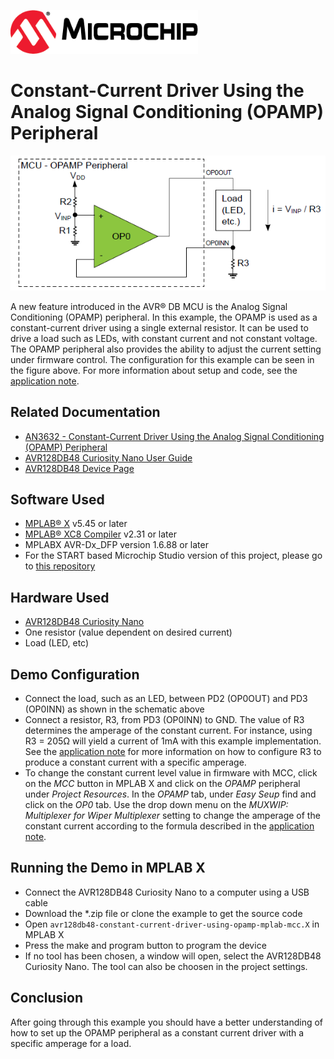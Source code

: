 
<a href="https://www.microchip.com" rel="nofollow"><img src="images/microchip.png" alt="MCHP" width="300"/></a>

# Constant-Current Driver Using the Analog Signal Conditioning (OPAMP) Peripheral
<p align="left">
  <img width=800px height=auto src="images/setup.png">
</p>

A new feature introduced in the AVR® DB MCU is the Analog Signal Conditioning (OPAMP) peripheral. In this example, the OPAMP is used as a constant-current driver using a single external resistor. It can be used to drive a load such as LEDs, with constant current and not constant voltage. The OPAMP peripheral also provides the ability to adjust the current setting under firmware control. The configuration for this example can be seen in the figure above. For more information about setup and code, see the [application note](https://microchip.com/DS00003632).

## Related Documentation

* [AN3632 - Constant-Current Driver Using the Analog Signal Conditioning (OPAMP) Peripheral](https://microchip.com/DS00003632)
* [AVR128DB48 Curiosity Nano User Guide](https://www.microchip.com/DS50003037)
* [AVR128DB48 Device Page](https://www.microchip.com/wwwproducts/en/AVR128DB48)

## Software Used

* [MPLAB® X](https://www.microchip.com/mplab/mplab-x-ide) v5.45 or later
* [MPLAB® XC8 Compiler](https://www.microchip.com/mplab/compilers) v2.31 or later
* MPLABX AVR-Dx_DFP version 1.6.88 or later
* For the START based Microchip Studio version of this project, please go to [this repository](https://github.com/microchip-pic-avr-examples/avr128db48-constant-current-driver-using-opamp-studio-start)
  
## Hardware Used

* [AVR128DB48 Curiosity Nano](https://www.microchip.com/DevelopmentTools/ProductDetails/PartNO/EV35L43A)
* One resistor (value dependent on desired current)
* Load (LED, etc)

## Demo Configuration
* Connect the load, such as an LED, between PD2 (OP0OUT) and PD3 (OP0INN) as shown in the schematic above
* Connect a resistor, R3, from PD3 (OP0INN) to GND. The value of R3 determines the amperage of the constant current. For instance, using R3 = 205Ω will yield a current of 1mA with this example implementation. See the [application note](https://microchip.com/DS00003632) for more information on how to configure R3 to produce a constant current with a specific amperage.
* To change the constant current level value in firmware with MCC, click on the *MCC* button in MPLAB X and click on the *OPAMP* peripheral under *Project Resources*. In the *OPAMP* tab, under *Easy Seup* find and click on the *OP0* tab. Use the drop down menu on the *MUXWIP: Multiplexer for Wiper Multiplexer* setting to change the amperage of the constant current according to the formula described in the [application note](https://microchip.com/DS00003632). 

## Running the Demo in MPLAB X
* Connect the AVR128DB48 Curiosity Nano to a computer using a USB cable
* Download the *.zip file or clone the example to get the source code
* Open `avr128db48-constant-current-driver-using-opamp-mplab-mcc.X` in MPLAB X
* Press the make and program button to program the device
* If no tool has been chosen, a window will open, select the AVR128DB48 Curiosity Nano. The tool can also be choosen in the project settings. 

## Conclusion
After going through this example you should have a better understanding of how to set up the OPAMP peripheral as a constant current driver with a specific amperage for a load.

